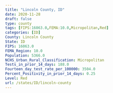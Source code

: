 ```yaml
---
title: "Lincoln County, ID"
date: 2020-11-28
draft: false
type: county
tags: [FIPS:16063.0,FEMA:10.0,Micropolitan,Red]
categories: [ID]
County: Lincoln County
State: ID
FIPS: 16063.0
FEMA_Region: 10.0
Population: 5366.0
NCHS_Urban_Rural_Classification: Micropolitan
Tests_in_prior_14_days: 188.0
Fourteen_day_test_rate_per_100000: 3504.0
Percent_Positivity_in_prior_14_days: 0.25
Level: Red
url: /states/ID/lincoln-county
---
```



